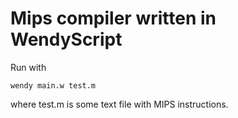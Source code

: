 # Mips compiler written in WendyScript

Run with

```
wendy main.w test.m
```

where test.m is some text file with MIPS instructions.
